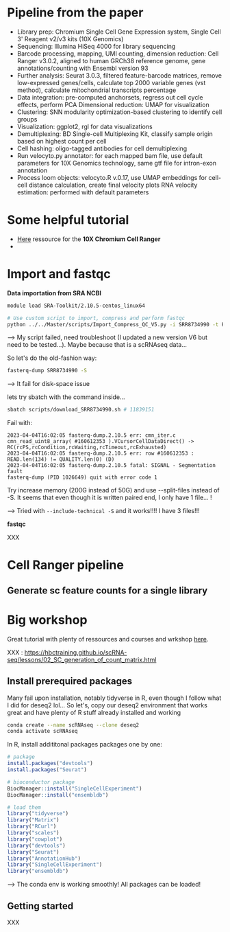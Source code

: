 # Pipeline from the paper
- Library prep: Chromium Single Cell Gene Expression system, Single Cell 3' Reagent v2/v3 kits (10X Genomics)
- Sequencing: Illumina HiSeq 4000 for library sequencing
- Barcode processing, mapping, UMI counting, dimension reduction: Cell Ranger v3.0.2, aligned to human GRCh38 reference genome, gene annotations/counting with Ensembl version 93
- Further analysis: Seurat 3.0.3, filtered feature-barcode matrices, remove low-expressed genes/cells, calculate top 2000 variable genes (vst method), calculate mitochondrial transcripts percentage
- Data integration: pre-computed anchorsets, regress out cell cycle effects, perform PCA
Dimensional reduction: UMAP for visualization
- Clustering: SNN modularity optimization-based clustering to identify cell groups
- Visualization: ggplot2, rgl for data visualizations
- Demultiplexing: BD Single-cell Multiplexing Kit, classify sample origin based on highest count per cell
- Cell hashing: oligo-tagged antibodies for cell demultiplexing
- Run velocyto.py annotator: for each mapped bam file, use default parameters for 10X Genomics technology, same gtf file for intron-exon annotation
- Process loom objects: velocyto.R v.0.17, use UMAP embeddings for cell-cell distance calculation, create final velocity plots
RNA velocity estimation: performed with default parameters




# Some helpful tutorial 
- [Here](https://support.10xgenomics.com/single-cell-gene-expression/software/pipelines/latest/what-is-cell-ranger) ressource for the **10X Chromium Cell Ranger** 
- 




# Import and fastqc 
**Data importation from SRA NCBI**
```bash
module load SRA-Toolkit/2.10.5-centos_linux64

# Use custom script to import, compress and perform fastqc 
python ../../Master/scripts/Import_Compress_QC_V5.py -i SRR8734990 -t P -r 5dOrg
```
--> My script failed, need troubleshoot (I updated a new version V6 but need to be tested...). Maybe because that is a scRNAseq data...

So let's do the old-fashion way:
```bash
fasterq-dump SRR8734990 -S
```
--> It fail for disk-space issue

lets try sbatch with the command inside...
```bash
sbatch scripts/download_SRR8734990.sh # 11839151
```
Fail with: 
```
2023-04-04T16:02:05 fasterq-dump.2.10.5 err: cmn_iter.c cmn_read_uint8_array( #160612353 ).VCursorCellDataDirect() -> RC(rcPS,rcCondition,rcWaiting,rcTimeout,rcExhausted) 
2023-04-04T16:02:05 fasterq-dump.2.10.5 err: row #160612353 : READ.len(134) != QUALITY.len(0) (D) 
2023-04-04T16:02:05 fasterq-dump.2.10.5 fatal: SIGNAL - Segmentation fault 
fasterq-dump (PID 1026649) quit with error code 1
```
Try increase memory (200G instead of 50G) and use --split-files instead of -S. 
It seems that even though it is written paired end, I only have 1 file... !

--> Tried with  `--include-technical -S` and it works!!!! I have 3 files!!!




**fastqc**





XXX

# Cell Ranger pipeline 
## Generate sc feature counts for a single library







# Big workshop
Great tutorial with plenty of ressources and courses and wrkshop [here](https://hbctraining.github.io/scRNA-seq/).


XXX : https://hbctraining.github.io/scRNA-seq/lessons/02_SC_generation_of_count_matrix.html

## Install prerequired packages

Many fail upon installation, notably tidyverse in R, even though I follow what I did for deseq2 lol... So let's, copy our deseq2 environment that works great and have plenty of R stuff already installed and working

```bash
conda create --name scRNAseq --clone deseq2
conda activate scRNAseq
```

In R, install addititonal packages packages one by one:
```R
# package
install.packages("devtools")
install.packages("Seurat")

# bioconductor package
BiocManager::install("SingleCellExperiment")
BiocManager::install("ensembldb")

# load them
library("tidyverse")
library("Matrix")
library("RCurl")
library("scales")
library("cowplot")
library("devtools")
library("Seurat")
library("AnnotationHub")
library("SingleCellExperiment")
library("ensembldb")
```

--> The conda env is working smoothly! All packages can be loaded!

## Getting started

XXX


